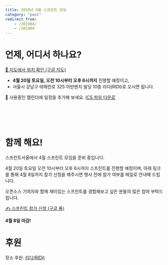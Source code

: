 ```yaml
---
title: 2019년 4월 스프린트 모임
category: "past"
redirect_from:
    - /201904/
    - /201904
---
```


# 언제, 어디서 하나요?

[📍 지도에서 위치 확인 (구글 지도)](https://goo.gl/maps/5PTpio8dXCU6aZp89)

* **4월 20일 토요일, 오전 10시부터 오후 6시까지** 진행할 예정이고,
* 서울시 강남구 테헤란로 325 어반벤치 빌딩 10층 리디(RIDI)로 오시면 됩니다.

📅 사용중인 캘린더에 일정을 추가해 보세요. [ICS 파일 다운로](./sprintseoul-2019-04.ics)

<div title="캘린더에 일정 추가하기" class="addeventatc" style="visibility:hidden">
  캘린더에 일정 추가하기
  <span class="start">2019-04-20 10:00 AM</span>
  <span class="end">2019-04-20 06:00 PM</span>
  <span class="timezone">Asia/Seoul</span>
  <span class="title">스프린트서울</span>
  <span class="description">스프린트서울 4월 스프린트 모임</span>
  <span class="location">서울시 강남구 테헤란로 325 어반벤치 빌딩 10층</span>
</div>

# 함께 해요!
스프린트서울에서 4월 스프린트 모임을 준비 중입니다.

4월 20일 토요일 오전 10시부터 오후 6시까지 스프린트를 진행할 예정이며, 아래 링크를 통해 4월 8일까지 참가 신청을 해주시면 행사 전에 참가 여부를 메일로 안내해 드립니다.

오픈소스 기여자와 함께 재미있는 스프린트를 경험해보고 싶은 분들의 많은 참여 부탁드립니다.

[✍️ 스프린트 참가 신청 (구글 폼)](https://goo.gl/forms/PHzs2EzuP056sd2I2)

**4월 8일 마감!**

# 후원
장소 후원: [리디(RIDI)](https://www.ridicorp.com/)
